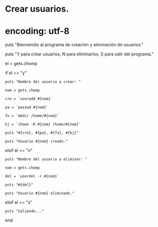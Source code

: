 # Crear usuarios.

# encoding: utf-8

puts "Bienvenido al programa de creación y eliminación de usuarios."

puts "Y para crear usuarios, N para eliminarlos, S para salir del programa."

el = gets.chomp

if el == "y"

	puts "Nombre del usuario a crear: "

	nom = gets.chomp

	cre = `useradd #{nom}`

	pa = `passwd #{nom}`

	fu = `mkdir /home/#{nom}`

	kj = `chown -R #{nom} /home/#{nom}`

	puts "#{cre}, #{pa}, #{fu}, #{kj}"

	puts "Usuario #{nom} creado."

elsif el == "n"

	puts "Nombre del usuario a eliminar: "

	nom = gets.chomp

	del = `userdel -r #{nom}`

	puts "#{del}"

	puts "Usuario #{nom} eliminado."

elsif el == "s"

	puts "Saliendo..."
  
end
